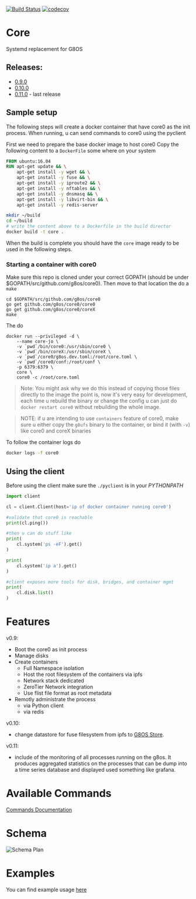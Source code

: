 
[![Build Status](https://travis-ci.org/g8os/core0.svg?branch=master)](https://travis-ci.org/g8os/core0)
[![codecov](https://codecov.io/gh/g8os/core0/branch/master/graph/badge.svg)](https://codecov.io/gh/g8os/core0)

# Core

Systemd replacement for G8OS

## Releases:
- [0.9.0](https://github.com/g8os/core0/tree/0.9.0)
- [0.10.0](https://github.com/g8os/core0/tree/0.10.0)
- [0.11.0](https://github.com/g8os/core0/tree/0.11.0) - last release

## Sample setup
The following steps will create a docker container that have core0 as the init process. When running,
u can send commands to core0 using the pyclient

First we need to prepare the base docker image to host core0
Copy the following content to a `DockerFile` some where on your system

```dockerfile
FROM ubuntu:16.04
RUN apt-get update && \
    apt-get install -y wget && \
    apt-get install -y fuse && \
    apt-get install -y iproute2 && \
    apt-get install -y nftables && \
    apt-get install -y dnsmasq && \
    apt-get install -y libvirt-bin && \
    apt-get install -y redis-server
```

```bash
mkdir ~/build
cd ~/build
# write the content above to a Dockerfile in the build director
docker build -t core .
```

When the build is complete you should have the `core` image ready to be used in the following steps.

### Starting a container with core0
Make sure this repo is cloned under your correct GOPATH (should be under $GOPATH/src/github.com/g8os/core0). Then move to that location the do a `make`

```
cd $GOPATH/src/github.com/g8os/core0
go get github.com/g8os/core0/core0
go get github.com/g8os/core0/coreX
make
```

The do
```
docker run --privileged -d \
    --name core-jo \
    -v `pwd`/bin/core0:/usr/sbin/core0 \
    -v `pwd`/bin/coreX:/usr/sbin/coreX \
    -v `pwd`/core0/g8os.dev.toml:/root/core.toml \
    -v `pwd`/core0/conf:/root/conf \
    -p 6379:6379 \
    core \
    core0 -c /root/core.toml
```

> Note: You might ask why we do this instead of copying those files directly to the image
> the point is, now it's very easy for development, each time u rebuild the binary or change the config
> u can just do `docker restart core0` without rebuilding the whole image.


> NOTE: if u are intending to use `containers` feature of core0, make sure u either copy the `g8ufs` binary to the container, or bind it (with `-v`) like core0 and coreX binaries


To follow the container logs do
```bash
docker logs -f core0
```

## Using the client
Before using the client make sure the `./pyclient` is in your *PYTHONPATH*

```python
import client

cl = client.Client(host='ip of docker container running core0')

#validate that core0 is reachable
print(cl.ping())

#then u can do stuff like
print(
    cl.system('ps -eF').get()
)

print(
    cl.system('ip a').get()
)

#client exposes more tools for disk, bridges, and container mgmt
print(
    cl.disk.list()
)
```

# Features
v0.9:
- Boot the core0 as init process
- Manage disks
- Create containers
  - Full Namespace isolation
  - Host the root filesystem of the containers via ipfs
  - Network stack dedicated
  - ZeroTier Network integration
  - Use flist file format as root metadata
- Remotly administrate the process
  - via Python client
  - via redis

v0.10:
- change datastore for fuse filesystem from ipfs to [G8OS Store](https://github.com/g8os/stor).

v0.11:
- include of the monitoring of all processes running on the g8os.
  It produces aggregated statistics on the processes that can be dump into a time series database and displayed used something like grafana.


# Available Commands
[Commands Documentation](docs/commands.md)

# Schema
![Schema Plan](specs/schema.png)

# Examples
You can find example usage [here](docs/examples/index.md)
